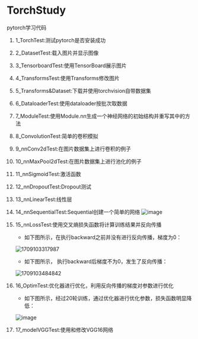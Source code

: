 # TorchStudy
pytorch学习代码

1. 1_TorchTest:测试pytorch是否安装成功
2. 2_DatasetTest:载入图片并显示图像
3. 3_TensorboardTest:使用TensorBoard展示图片
4. 4_TransformsTest:使用Transforms修改图片
5. 5_Transforms&Dataset:下载并使用torchvision自带数据集
6. 6_DataloaderTest:使用dataloader按批次取数据
7. 7_ModuleTest:使用Module.nn生成一个神经网络的初始结构并重写其中的方法
8. 8_ConvolutionTest:简单的卷积模拟
9. 9_nnConv2dTest:在图片数据集上进行卷积的例子
10. 10_nnMaxPool2dTest:在图片数据集上进行池化的例子
11. 11_nnSigmoidTest:激活函数
12. 12_nnDropoutTest:Dropout测试
13. 13_nnLinearTest:线性层
14. 14_nnSequentialTest:Sequential创建一个简单的网络
![image](https://github.com/yehaitian0627/Torch-Study/assets/71301962/2c6b4159-b941-457f-93d8-b53119e6668c)

15. 15_nnLossTest:使用交叉熵损失函数将计算训练结果并反向传播
    - 如下图所示，在执行backward之前并没有进行反向传播，梯度为0：
    
    ![1709103317987](https://github.com/yehaitian0627/Torch-Study/assets/71301962/6e28d6ea-aa2d-4ce1-a7b5-2e61222ce306)
    
    - 如下图所示， 执行backward后梯度不为0，发生了反向传播：
      
    ![1709103484842](https://github.com/yehaitian0627/Torch-Study/assets/71301962/4376a832-ab35-4020-aca7-9a8b81cbb4cb)
    
16. 16_OptimTest:优化器进行优化，利用反向传播的梯度对参数进行优化
    - 如下图所示，经过20轮训练，通过优化器进行优化参数，损失函数明显降低：
      
    ![image](https://github.com/yehaitian0627/Torch-Study/assets/71301962/bedf4eb5-0535-487b-8633-2aa89d63c6fb)

17. 17_modelVGGTest:使用和修改VGG16网络
